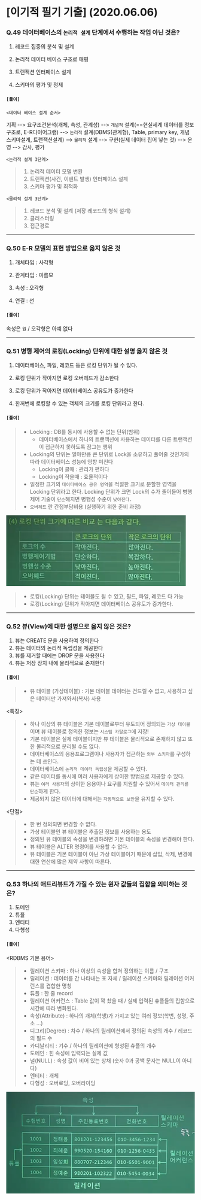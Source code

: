 # [이기적 필기 기출] (2020.06.06)



### Q.49 데이터베이스의 `논리적 설계` 단계에서 수행하는 작업 아닌 것은?

1. 레코드 집중의 분석 및 설계

2. 논리적 데이터 베이스 구조로 매핑

3. 트랜잭션 인터페이스 설계
4. 스키마의 평가 및 정제



#### **`[풀이]`**

`<데이터 베이스 설계 순서>`

기획 --> 요구조건분석(개체, 속성, 관계성) --> `개념적` 설계(==현실세계 데이터를 정보 구조로, E-R다이어그램) --> `논리적` 설계(DBMS(관계형), Table, primary key,  개념 스키마설계, 트랜잭션설계) --> `물리적` 설계 --> 구현(실제 데이터 집어 넣는 것) --> 운영 --> 감사, 평가



`<논리적 설계 3단계>`

> 1. 논리적 데이터 모델 변환
> 2. 트랜잭션(사건, 이벤트 발생) 인터페이스 설계
> 3. 스키마 평가 및 최적화



`<물리적 설계 3단계>`

> 1. 레코드 분석 및 설계 (저장 레코드의 형식 설계)
> 2. 클러스터링
> 3. 접근경로



---



### Q.50 E-R 모델의 표현 방법으로 옳지 않은 것

1. 개체타입 : 사각형

2. 관계타입 : 마름모

3. 속성 : 오각형
4. 연결 : 선



#### **`[풀이]`**

속성은 `원` / 오각형은 아예 없다



---



### Q.51 병행 제어의 로킹(Locking) 단위에 대한 설명 옳지 않은 것

1. 데이터베이스, 파일, 레코드 등은 로킹 단위가 될 수 있다.

2. 로킹 단위가 작아지면 로킹 오버헤드가 감소한다

3. 로킹 단위가 작아지면 데이터베이스 공유도가 증가한다
4. 한꺼번에 로킹할 수 있는 객체의 크기를 로킹 단위라고 한다.



#### **`[풀이]`**

> - Locking : DB를 동시에 사용할 수 없는 단위(범위)
>   - 데이터베이스에서 하나의 트랜잭션에 사용하는 데이터를 다른 트랜잭션이 접근하지 못하도록 잠그는 행위
> - Locking의 단위는 얼마만큼 큰 단위로 Lock을 소유하고 풀어줄 것인가의 따라 데이터베이스 성능에 영향 미친다
>   - Locking이 클때 : 관리가 편하다
>   - Locking이 작을때 : 효율적이다
> - 일정한 크기의 `데이터베이스 공유 영역`을 적절한 크기로 분할한 영역을 Locking 단위라고 한다. Locking 단위가 크면 Lock의 수가 줄어들어 병행 제어 기술이 `단순`해지면 병행성 수준이 `낮아진다.`
> - `오버헤드` 란 간접부담비용 (실행하기 위한 준비 과정)

![image-20210615232921884](md-images/image-20210615232921884.png)

> - 로킹(Locking) 단위는 테이블도 될 수 있고, 필드, 파일, 레코드 다 가능
> - 로킹(Locking) 단위가 작아지면 데이터베이스 공유도가 증가한다.



---



### Q.52 뷰(View)에 대한 설명으로 옳지 않은 것은?

1. 뷰는 CREATE 문을 사용하여 정의한다
2. 뷰는 데이터의 논리적 독립성을 제공한다
3. 뷰를 제거할 때에는 DROP 문을 사용한다
4. 뷰는 저장 장치 내에 물리적으로 존재한다



#### **`[풀이]`**

> - 뷰 테이블 (가상테이블) : 기본 테이블 데이터는 건드릴 수 없고, 사용하고 싶은 데이터만 가져와서(복사) 사용



<특징>

> - 하나 이상의 뷰 테이블은 기본 테이블로부터 유도되어 정의되는 `가상 테이블`이며 뷰 테이블로 정의한 정보는 `시스템 카탈로그`에 저장!
> - 기본 테이블은 실제 테이블이지만 뷰 테이블은 물리적으로 존재하지 않고 또한 물리적으로 분리될 수도 없다.
> - 데이터베이스의 응용프로그램이나 사용자가 접근하는 `외부 스키마`를 구성하는 데 쓰인다.
> - 데이터베이스에 `논리적 데이터 독립성`을 제공할 수 있다.
> - 같은 데이터를 동시에 여러 사용자에게 상이한 방법으로 제공할 수 있다.
> - 뷰는 `여러 사용자`의 상이한 응용이나 요구를 지원할 수 있어서 `데이터 관리를 단순`하게 한다.
> - 제공되지 않은 데이터에 대해서는 `자동적으로 보안`을 유지할 수 있다.



<단점>

> - 한 번 정의되면 변경할 수 없다.
> - 가상 테이블인 뷰 테이블은 추출된 정보를 사용하는 용도
> - 정의된 뷰 테이블의 속성을 변경하려면 기본 테이블의 속성을 변경해야 한다.
> - 뷰 테이블은 ALTER 명령어를 사용할 수 없다.
> - 뷰 테이블은 기본 테이블이 아닌 가상 테이블이기 때문에 삽입, 삭제, 변경에 대한 연산에 많은 제약 사항이 따른다.



---



### Q.53 하나의 애트리뷰트가 가질 수 있는 원자 값들의 집합을 의미하는 것은?

1. 도메인
2. 튜플
3. 엔티티
4. 다형성



#### **`[풀이]`**

<RDBMS 기본 용어>

> - 릴레이션 스키마 : 하나 이상의 속성을 합쳐 정의하는 이름 / 구조
> - 릴레이션 : 데이터를 간 나타내는 표 자체 / 릴레이션 스키마와 릴레이션 어커런스를 겹합한 명칭
> - 튜플 : 한 줄 record
> - 릴레이션 어커런스 : Table 값이 꽉 찼을 때 / 실제 입력된 츄플들의 집함으로 시간에 따라 변화된다.
> - 속성(Attribute) : 하나의 개체(학생)가 가지고 있는 여러 정보(학번, 성명, 주소 ...)
> - 디그리(Degree) : 차수 / 하나의 릴레이션에서 정의된 속성의 개수 / 레코드의 필드 수
> - 카디날리티 : 기수 / 하나의 릴레이션에 형성된 츄플의 개수
> - 도메인 : 힌 속성에 입력되는 실제 값
> - 널(NULL) : 속성 값이 비어 있는 상채 (숫자 0과 공백 문자는 NULL이 아니다)
> - 엔티티 : 개체
> - 다형성 : 오버로딩, 오버라이딩

![image-20210616104730127](md-images/image-20210616104730127.png)
